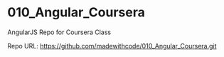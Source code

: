 # 010_Angular_Coursera
AngularJS Repo for Coursera Class

Repo URL:
https://github.com/madewithcode/010_Angular_Coursera.git


